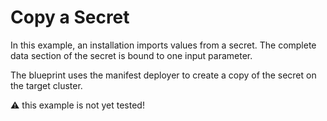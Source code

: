 # Copy a Secret

In this example, an installation imports values from a secret.
The complete data section of the secret is bound to one input parameter.

The blueprint uses the manifest deployer to create a copy of the secret 
on the target cluster.

:warning: this example is not yet tested!
